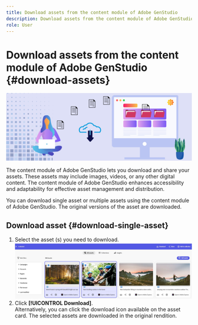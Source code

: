 ```yaml
---
title: Download assets from the content module of Adobe GenStudio
description: Download assets from the content module of Adobe GenStudio
role: User
---
```

# Download assets from the content module of Adobe GenStudio {#download-assets}

<!-- ![Download assets](assets/download-asset.jpg) -->
![Download assets](assets/download-asset-genstudio.jpeg)

The content module of Adobe GenStudio lets you download and share your assets. These assets may include images, videos, or any other digital content. The content module of Adobe GenStudio enhances accessibility and adaptability for effective asset management and distribution.  

You can download single asset or multiple assets using the content module of Adobe GenStudio. The original versions of the asset are downloaded.

## Download asset {#download-single-asset} 

1. Select the asset (s) you need to download.
 ![Download single asset](assets/download-assets-new.jpg)
1. Click **[!UICONTROL Download]**. <br> Alternatively, you can click the download icon available on the asset card.
The selected assets are downloaded in the original rendition.
